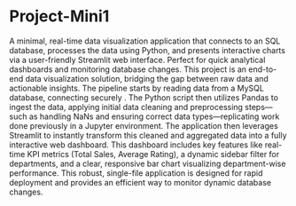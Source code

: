 # Project-Mini1
A minimal, real-time data visualization application that connects to an SQL database, processes the data using Python, and presents interactive charts via a user-friendly Streamlit web interface. Perfect for quick analytical dashboards and monitoring database changes.
This project is an end-to-end data visualization solution, bridging the gap between raw data and actionable insights. The pipeline starts by reading data from a MySQL database, connecting securely . The Python script then utilizes Pandas to ingest the data, applying initial data cleaning and preprocessing steps—such as handling NaNs and ensuring correct data types—replicating work done previously in a Jupyter environment. The application then leverages Streamlit to instantly transform this cleaned and aggregated data into a fully interactive web dashboard. This dashboard includes key features like real-time KPI metrics (Total Sales, Average Rating), a dynamic sidebar filter for departments, and a clear, responsive bar chart visualizing department-wise performance. This robust, single-file application is designed for rapid deployment and provides an efficient way to monitor dynamic database changes.
